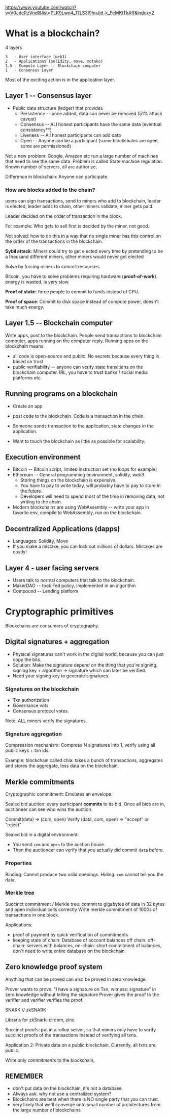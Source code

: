 
https://www.youtube.com/watch?v=V0JdeRzVndI&list=PLK9Lwn4_TfLS3I9huJjd-k_FeMKiTkAff&index=2


# What is a blockchain?

4 layers

```
3   - User interface (web3)
2   - Applications (solidity, move, motoko)
1.5 - Compute Layer -- Blockchain computer
1   - Consensus Layer
```

Most of the exciting action is in the application layer.

## Layer 1 -- Consensus layer

* Public data structure (ledger) that provides
  * Persistence -- once added, data can never be removed (51% attack caveat)
  * Consensus -- ALl honest participants have the same data (eventual consistency**)
  * Liveness -- All honest participants can add data
  * Open -- Anyone can be a participant (some blockchains are open, some are permissioned)

Not a new problem: Google, Amazon etc run a large number of machines that need to see the same data. Problem is called State machine regulation.
Known number of servers, all are authorize.

Difference in blockchain: Anyone can participate.

### How are blocks added to the chain?


users can sign transactions, send to miners who add to blockchain, leader is elected, leader adds to chain, other miners validate, miner gets paid.

Leader decided on the order of transaction in the block.

For example: Who gets to sell first is decided by the miner, not good.

Not solved: how to do this in a way that no single miner has this control on the order of the transactions in the blockchain.

**Sybil attack**: Miners could try to get elected every time by pretending to be a thousand different miners, other miners would never get elected

Solve by forcing miners to commit resources.

Bitcoin, you have to solve problems requiring hardware (**proof-of-work**). energy is wasted, is very slow.

**Proof of stake**: force people to commit to funds instead of CPU.

**Proof of space**: Commit to disk space instead of compute power, doesn't take much energy.

## Layer 1.5 -- Blockchain computer

Write apps, post to the blockchain.
People send transactions to blockchain computer, apps running on the computer reply.
Running apps on the blockchain means
* all code is open-source and public. No secrets because every thing is based on trust.
* public verifiability -- anyone can verify state transitions on the blockchain computer. IRL, you have to trust banks / social media platforms etc.


## Running programs on a blockchain

* Create an app
* post code to the blockchain. Code is a transaction in the chain.
* Someone sends transaction to the application, state changes in the application.

* Want to touch the blockchain as little as possible for scalability.


## Execution environment
* Bitcoin -- Bitcoin script, limited instruction set (no loops for example)
* Ethereum -- General programming environment, solidity, web3
  * Storing things on the blockchain is expensive.
  * You have to pay to write today, will probably have to pay to store in the future.
  * Developers will need to spend most of the time in removing data, not writing to the chain.
* Modern blockchains are using WebAssembly -- write your app in favorite env, compile to WebAssembly, run on the blockchain.


## Decentralized Applications (dapps)
* Languages: Solidity, Move
* If you make a mistake, you can lock out millions of dollars. Mistakes are costly!

## Layer 4 - user facing servers

* Users talk to normal computers that talk to the blockchain.
* MakerDAO -- took Fed policy, implemented in an algorithm
* Compound -- Lending platform


# Cryptographic primitives

Blockchains are consumers of cryptography.

## Digital signatures + aggregation

* Physical signatures can't work in the digital world, because you can just copy the bits.
* Solution: Make the signature depend on the thing that you're signing. signing key + algorithm -> signature which can later be verified.
* Need your signing key to generate signatures.

### Signatures on the blockchain

* Txn authorization
* Governance vots
* Consensus protocol votes.

Note: ALL miners verify the signatures.

### Signature aggregation

Compression mechanism: Compress N signatures into 1, verify using all public keys + txn ids.

Example: blockchain called chia: takes a bunch of transactions, aggregates and stores the aggregate, less data on the blockchain.


## Merkle commitments

Cryptographic commitment: Emulates an envelope.

Sealed bid auction: every participant **commits** to its bid. Once all bids are in, auctioneer can see who wins the auction.

Commit(data) => (com, open)
Verify (data, com, open) => "accept" or "reject"

Sealed bid in a digital environment:
* You send `com` and `open` to the auction house.
* Then the auctioneer can verify that you actually did commit `data` before.


### Properties

Binding: Cannot produce two valid openings.
Hiding: `com` cannot tell you the data.

### Merkle tree

Succinct commitment / Merkle tree: commit to gigabytes of data in 32 bytes and open individual cells correctly
Write merkle commitment of 1000s of transactions in one block.

Applications:
* proof of payment by quick verification of commitments
* keeping state of chain: Database of account balances off chain. off-chain: servers with balances, on-chain: short commitment of balances, don't need to write entire database on the blockchain.


## Zero knowledge proof system

Anything that can be proved can also be proved in zero knowledge.


Prover wants to prove: "I have a signature on Txn, witness: signature" in zero knowledge without telling the signature
Prover gives the proof to the verifier and verifier verifies the proof.


SNARK // zkSNARK

Libraris for zkSnark: circom, zinc

Succinct proofs: put in a rollup server, so that miners only have to verify succinct proofs of the transactions instead of verifying all txns.

Application 2: Private data on a public blockchain. Currently, all txns are public.

Write only *commitments* to the blockchain,


## REMEMBER

* don't put data on the blockchain, it's not a database.
* Always ask: why not use a centralized system?
* Blockchains are best when there is NO single party that you can trust.
* very likely that we'll converge onto small number of architectures from the large number of blockchains.
